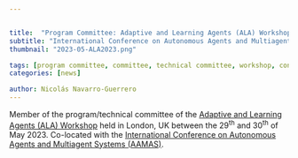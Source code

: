 ```yaml
---


title:  "Program Committee: Adaptive and Learning Agents (ALA) Workshop"
subtitle: "International Conference on Autonomous Agents and Multiagent Systems (AAMAS)"
thumbnail: "2023-05-ALA2023.png"

tags: [program committee, committee, technical committee, workshop, conference]
categories: [news]

author: Nicolás Navarro-Guerrero
---
```


Member of the program/technical committee of the <a href="https://alaworkshop2023.github.io/" target="_blank">Adaptive and Learning Agents (ALA) Workshop</a> held in London, UK between the 29<sup>th</sup> and 30<sup>th</sup> of May 2023. Co-located with the <a href="https://aamas2023.soton.ac.uk" target="_blank">International Conference on Autonomous Agents and Multiagent Systems (AAMAS)</a>.

<!--more-->

